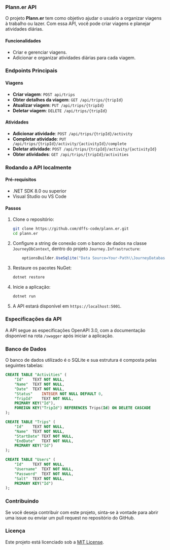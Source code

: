 ### Plann.er API

O projeto **Plann.er** tem como objetivo ajudar o usuário a organizar viagens à trabalho ou lazer. Com essa API, você pode criar viagens e planejar atividades diárias.

#### Funcionalidades

- Criar e gerenciar viagens.
- Adicionar e organizar atividades diárias para cada viagem.

### Endpoints Principais

#### Viagens
- **Criar viagem**: `POST api/trips`
- **Obter detalhes da viagem**: `GET /api/trips/{tripId}`
- **Atualizar viagem**: `PUT /api/trips/{tripId}`
- **Deletar viagem**: `DELETE /api/trips/{tripId}`

#### Atividades
- **Adicionar atividade**: `POST /api/trips/{tripId}/activity`
- **Completar atividade**: `PUT /api/trips/{tripId}/activity/{activityId}/complete`
- **Deletar atividade**: `POST /api/trips/{tripId}/activity/{activityId}`
- **Obter atividades**: `GET /api/trips/{tripId}/activities`

### Rodando a API localmente

#### Pré-requisitos

- .NET SDK 8.0 ou superior
- Visual Studio ou VS Code

#### Passos

1. Clone o repositório:
    ```bash
    git clone https://github.com/dffs-code/plann.er.git
    cd plann.er
    ```

2. Configure a string de conexão com o banco de dados na classe `JourneyDbContext`, dentro do projeto `Journey.Infrastructure`:

    ```csharp
        optionsBuilder.UseSqlite("Data Source=Your-Path\\JourneyDatabase.db");
    ```

3. Restaure os pacotes NuGet:
    ```bash
    dotnet restore
    ```

4. Inicie a aplicação:
    ```bash
    dotnet run
    ```

5. A API estará disponível em `https://localhost:5001`.

### Especificações da API

A API segue as especificações OpenAPI 3.0, com a documentação disponível na rota `/swagger` após iniciar a aplicação.

### Banco de Dados

O banco de dados utilizado é o SQLite e sua estrutura é composta pelas seguintes tabelas:

```sql
CREATE TABLE "Activities" (
	"Id"	TEXT NOT NULL,
	"Name"	TEXT NOT NULL,
	"Date"	TEXT NOT NULL,
	"Status"	INTEGER NOT NULL DEFAULT 0,
	"TripId"	TEXT NOT NULL,
	PRIMARY KEY("Id"),
	FOREIGN KEY("TripId") REFERENCES Trips(Id) ON DELETE CASCADE
);

CREATE TABLE "Trips" (
	"Id"	TEXT NOT NULL,
	"Name"	TEXT NOT NULL,
	"StartDate"	TEXT NOT NULL,
	"EndDate"	TEXT NOT NULL,
	PRIMARY KEY("Id")
);

CREATE TABLE "Users" (
	"Id"	TEXT NOT NULL,
	"Username"	TEXT NOT NULL,
	"Password"	TEXT NOT NULL,
	"Salt"	TEXT NOT NULL,
	PRIMARY KEY("Id")
);
```

### Contribuindo

Se você deseja contribuir com este projeto, sinta-se à vontade para abrir uma issue ou enviar um pull request no repositório do GitHub.

### Licença

Este projeto está licenciado sob a [MIT License](LICENSE).